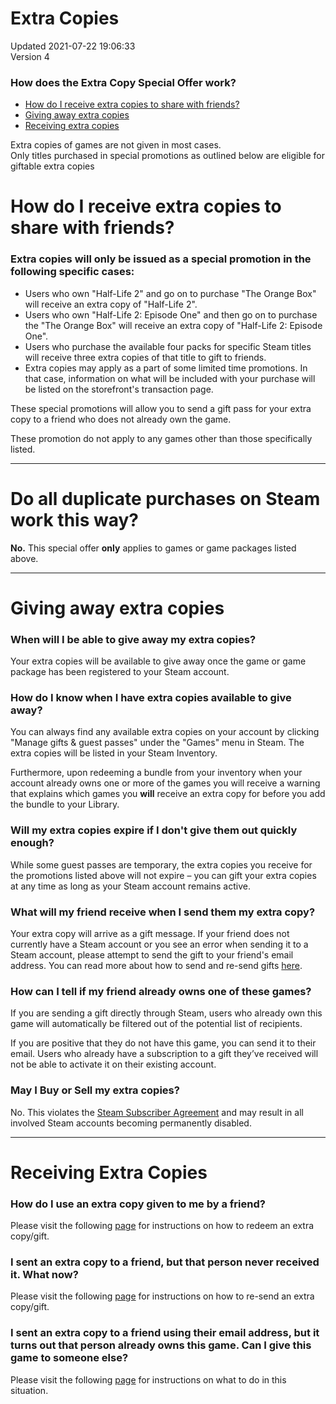 # Extra Copies
Updated 2021-07-22 19:06:33  
Version 4  

### How does the Extra Copy Special Offer work?

* [How do I receive extra copies to share with friends? ](#how)
* [Giving away extra copies ](#giving)
* [Receiving extra copies ](#receiving)

  
  
 Extra copies of games are not given in most cases.  
Only titles purchased in special promotions as outlined below are eligible for giftable extra copies  
  
# How do I receive extra copies to share with friends?
  
### Extra copies will only be issued as a special promotion in the following specific cases:

* Users who own "Half-Life 2" and go on to purchase "The Orange Box" will receive an extra copy of "Half-Life 2".
* Users who own "Half-Life 2: Episode One" and then go on to purchase the "The Orange Box" will receive an extra copy of "Half-Life 2: Episode One".
* Users who purchase the available four packs for specific Steam titles will receive three extra copies of that title to gift to friends.
* Extra copies may apply as a part of some limited time promotions. In that case, information on what will be included with your purchase will be listed on the storefront's transaction page.

  
  
These special promotions will allow you to send a gift pass for your extra copy to a friend who does not already own the game.  
  
These promotion do not apply to any games other than those specifically listed.  
  
---
  
# Do all duplicate purchases on Steam work this way?
**No.** This special offer **only** applies to games or game packages listed above.  
  
---
  
# Giving away extra copies
  
### When will I be able to give away my extra copies?
  
Your extra copies will be available to give away once the game or game package has been registered to your Steam account.  
  
### How do I know when I have extra copies available to give away?
You can always find any available extra copies on your account by clicking "Manage gifts & guest passes" under the "Games" menu in Steam. The extra copies will be listed in your Steam Inventory.  
  
Furthermore, upon redeeming a bundle from your inventory when your account already owns one or more of the games you will receive a warning that explains which games you **will** receive an extra copy for before you add the bundle to your Library.  
  
### **Will my extra copies expire if I don't give them out quickly enough?**
While some guest passes are temporary, the extra copies you receive for the promotions listed above will not expire – you can gift your extra copies at any time as long as your Steam account remains active.  
  
### **What will my friend receive when I send them my extra copy?**
Your extra copy will arrive as a gift message. If your friend does not currently have a Steam account or you see an error when sending it to a Steam account, please attempt to send the gift to your friend's email address.  You can read more about how to send and re-send gifts [here](https://help.steampowered.com/en/faqs/view/2C02-3563-B72F-F117).  
  
### **How can I tell if my friend already owns one of these games?**
If you are sending a gift directly through Steam, users who already own this game will automatically be filtered out of the potential list of recipients.  
  
If you are positive that they do not have this game, you can send it to their email. Users who already have a subscription to a gift they’ve received will not be able to activate it on their existing account.  
  
### **May I Buy or Sell my extra copies?**
No. This violates the [Steam Subscriber Agreement](http://store.steampowered.com/subscriber_agreement/) and may result in all involved Steam accounts becoming permanently disabled.  
  
---
  
# Receiving Extra Copies
### **How do I use an extra copy given to me by a friend?**
Please visit the following [page](https://help.steampowered.com/en/faqs/view/2C02-3563-B72F-F117#gifts-use) for instructions on how to redeem an extra copy/gift.  
  
### **I sent an extra copy to a friend, but that person never received it. What now?**
Please visit the following [page](https://help.steampowered.com/en/faqs/view/2C02-3563-B72F-F117#gifts-troubleshooting) for instructions on how to re-send an extra copy/gift.  
  
### **I sent an extra copy to a friend using their email address, but it turns out that person already owns this game. Can I give this game to someone else?**
Please visit the following [page](https://help.steampowered.com/en/faqs/view/2C02-3563-B72F-F117#emailown) for instructions on what to do in this situation.